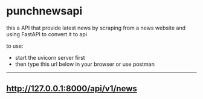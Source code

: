 # punchnewsapi
this a API that provide latest news by scraping from a news website and using FastAPI to convert it to api

to use:
* start the uvicorn server first
* then type this url below in your browser or use postman
----------
http://127.0.0.1:8000/api/v1/news
------------------
